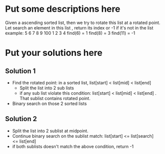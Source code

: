 
# Put some descriptions here 
Given a ascending sorted list, then we try to rotate this list at a rotated point.
Let search an element in this list , return its index or -1 if it's not in the list
example:
5 6 7 8 9 100 1 2 3 4
find(6) = 1
find(8) = 3
find(11) = -1
# Put your solutions here
## Solution 1
- Find the rotated point: in a sorted list, list[start] < list[mid] < list[end]
    - Split the list into 2 sub lists
    - if any sub list violate this condition:  list[start] < list[mid] < list[end] . That sublist contains rotated point.
- Binary search on those 2 sorted lists
## Solution 2
- Split the list into 2 sublist at midpoint.
- Continue binary search on the sublist match: list[start] <= list[search] <= list[end]
- if both sublists doesn't match the above condition, return -1